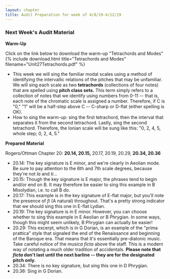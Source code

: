 ```yaml
---
layout: chapter
title: Audit Preparation for week of 4/8/19-4/12/19
---
```


### Next Week's Audit Material

**Warm-Up**

Click on the link below to download the warm-up "Tetrachords and Modes"
{% include download.html title="Tetrachords and Modes" filename="Unit27Tetrachords.pdf" %}

- This week we will sing the familiar modal scales using a method of identifying the intervallic relations of the pitches that may be unfamiliar. We will sing each scale as two **tetrachords** (collections of four notes) that are spelled using **pitch class sets.** This term simply refers to a collection of notes that we identify using numbers from 0-11 -- that is, each note of the chromatic scale is assigned a number. Therefore, if C is "0," "1" will be a half-step above C -- C-sharp or D-flat (either spelling is OK). 
- How to sing the warm-up: sing the first tetrachord, then the interval that separates it from the second tetrachord. Lastly, sing the second tetrachord. Therefore, the Ionian scale will be sung like this: "0, 2, 4, 5, whole step; 0, 2, 4, 5."

**Prepared Material**

Rogers/Ottman Chapter 20: **20.14, 20.15,** 20.17, 20.19, 20.29, **20.34, 20.36**

- 20.14: The key signature is E minor, and we're clearly in Aeolian mode. Be sure to pay attention to the 6th and 7th scale degrees, because they're not *la* and *ti*...
- 20.15: Though the key signature is E major, the phrases tend to begin and/or end on B. It may therefore be easier to sing this example in B Mixolydian, i.e. to call B *do*. 
- 20.17: This example is in the key signature of E-flat major, but you'll note the presence of *fi* (A natural) throughout. That's a pretty strong indicator that we should sing this one in E-flat Lydian.
- 20.19: The key signature is in E minor. However, you can choose whether to sing this example in E Aeolian *or* B Phrygian. In some ways, though this might seem unlikely, B Phrygian can actually be easier!
- 20.29: This excerpt, which is in G Dorian, is an example of the "prima prattica" style that signaled the end of the Renaissance and beginning of the Baroque era. That means that it's essentially pre-diatonic music. Take careful notice of the *musica ficta* above the staff. This is a modern way of notating a much older tradition of accidentals. **Please note that *ficta* don't last until the next barline -- they are for the designated pitch only.**
- 20.34: There is no key signature, but sing this one in D Phrygian.
- 20.36: Sing in G Dorian.